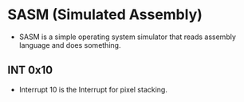 # SASM (Simulated Assembly)
- SASM is a simple operating system simulator that reads assembly language and does something.

## INT 0x10
- Interrupt 10 is the Interrupt for pixel stacking.